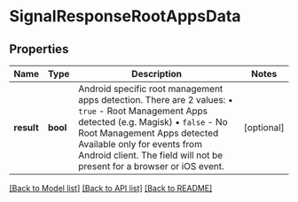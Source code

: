 # SignalResponseRootAppsData

## Properties
Name | Type | Description | Notes
------------ | ------------- | ------------- | -------------
**result** | **bool** | Android specific root management apps detection. There are 2 values: • `true` - Root Management Apps detected (e.g. Magisk) • `false` - No Root Management Apps detected Available only for events from Android client. The field will not be present for a browser or iOS event. | [optional] 

[[Back to Model list]](../../README.md#documentation-for-models) [[Back to API list]](../../README.md#documentation-for-api-endpoints) [[Back to README]](../../README.md)

